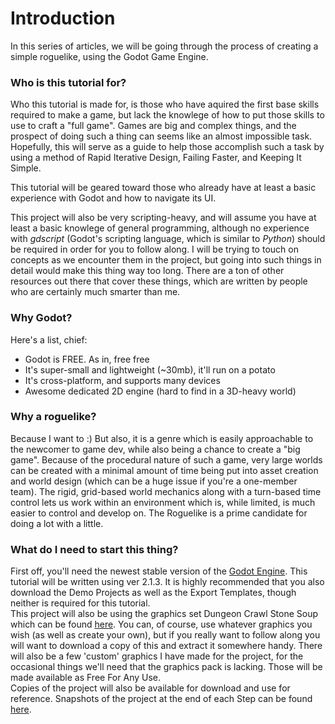 <!--
.. title: Step 0: So You Want To Make A Roguelike
.. slug: step-0-introduction
.. date: 2017-06-1 01:00:00 UTC
.. tags: 
.. category: 
.. link: 
.. description: 
.. type: text
-->



Introduction
=====

In this series of articles, we will be going through the process of creating a simple roguelike, using the Godot Game Engine.  

### Who is this tutorial for?
Who this tutorial is made for, is those who have aquired the first base skills required to make a game, but lack the knowlege of how to
put those skills to use to craft a "full game". Games are big and complex things, and the prospect of doing such a thing can seems like 
an almost impossible task.  Hopefully, this will serve as a guide to help those accomplish such a task by using a method of Rapid Iterative 
Design, Failing Faster, and Keeping It Simple.

This tutorial will be geared toward those who already have at least a basic experience with Godot and how to navigate its UI.

This project will also be very scripting-heavy, and will assume you have at least a basic knowlege of general programming, although no
experience with *gdscript* (Godot's scripting language, which is similar to *Python*) should be required in order for you to follow along. I will 
be trying to touch on concepts as we encounter them in the project, but going into such things in detail would make this thing way too long.
There are a ton of other resources out there that cover these things, which are written by people who are certainly much smarter than me.  

### Why Godot?
Here's a list, chief:
* Godot is FREE. As in, free free
* It's super-small and lightweight (~30mb), it'll run on a potato
* It's cross-platform, and supports many devices
* Awesome dedicated 2D engine (hard to find in a 3D-heavy world)

### Why a roguelike?
Because I want to :)  But also, it is a genre which is easily approachable to the newcomer to game dev, while also being a chance to create
a "big game". Because of the procedural nature of such a game, very large worlds can be created with a minimal amount of time being put into
asset creation and world design (which can be a huge issue if you're a one-member team). The rigid, grid-based world mechanics along with a turn-based time control lets us work within an environment
which is, while limited, is much easier to control and develop on.  The Roguelike is a prime candidate for doing a lot with a little.

### What do I need to start this thing?
First off, you'll need the newest stable version of the [Godot Engine](https://godotengine.org/). This tutorial will be written using ver 2.1.3.
It is highly recommended that you also download the Demo Projects as well as the Export Templates, though neither is required 
for this tutorial.  
This project will also be using the graphics set Dungeon Crawl Stone Soup which can be found [here](https://opengameart.org/content/dungeon-crawl-32x32-tiles). You can, of course, use whatever graphics
you wish (as well as create your own), but if you really want to follow along you will want to download a copy of this and extract it 
somewhere handy.  There will also be a few 'custom' graphics I have made for the project, for the occasional things we'll need that 
the graphics pack is lacking. Those will be made available as Free For Any Use.  
Copies of the project will also be available for download and use for reference. Snapshots of the project at the end of each Step can be found [here](https://github.com/YeOldeDM/realms-of-todog).

